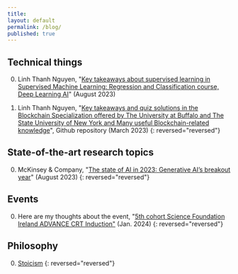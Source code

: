 ```yaml
---
title:
layout: default
permalink: /blog/
published: true
---
```


## Technical things

0. Linh Thanh Nguyen, "[Key takeaways about supervised learning in Supervised Machine Learning: Regression and Classification course, Deep Learning AI]({{site.baseurl}}/research/supervised_ml)" (August 2023)

0. Linh Thanh Nguyen, "[Key takeaways and quiz solutions in the Blockchain Specialization offered by The University at Buffalo and The State University of New York and Many useful Blockchain-related knowledge](https://github.com/linhnt31/Blockchain_Specialization_Coursera)", Github repository (March 2023)
{: reversed="reversed"}

##  State-of-the-art research topics

0. McKinsey & Company, "[The state of AI in 2023: Generative AI’s breakout year]({{site.baseurl}}/research/GenerativeAI)" (August 2023)
{: reversed="reversed"}

## Events

0. Here are my thoughts about the event, "[5th cohort Science Foundation Ireland ADVANCE CRT Induction"]({{site.baseurl}}/blog/AdvanceInduction24) (Jan. 2024)
{: reversed="reversed"}

## Philosophy

0. [Stoicism]({{site.baseurl}}/misc/Stoicism)
{: reversed="reversed"}